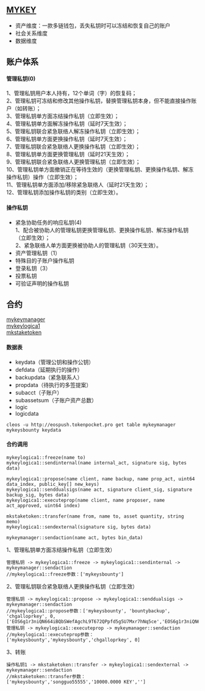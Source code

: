 ## [MYKEY](mykey.org)
- 资产维度：一款多链钱包，丢失私钥时可以冻结和恢复自己的账户
- 社会关系维度
- 数据维度

## 账户体系
#### 管理私钥(0)
1、管理私钥用户本人持有，12个单词（字）的恢复码；  
2、管理私钥可冻结和修改其他操作私钥，替换管理私钥本身，但不能直接操作账户（如转账）；  
3、管理私钥单方面冻结操作私钥（立即生效）；  
4、管理私钥单方面解冻操作私钥（延时7天生效）；  
5、管理私钥联合紧急联络人解冻操作私钥（立即生效）；  
6、管理私钥单方面更换操作私钥（延时7天生效）；  
7、管理私钥联合紧急联络人更换操作私钥（立即生效）；  
8、管理私钥单方面更换管理私钥（延时21天生效）；  
9、管理私钥联合紧急联络人更换管理私钥（立即生效）；  
10、管理私钥单方面撤销正在等待生效的（更换管理私钥、更换操作私钥、解冻操作私钥）操作（立即生效）；  
11、管理私钥单方面添加/移除紧急联络人（延时21天生效）；  
12、管理私钥添加操作私钥的类别（立即生效）。  
#### 操作私钥
- 紧急协助任务的响应私钥(4)  
1、配合被协助人的管理私钥更换管理私钥、更换操作私钥、解冻操作私钥（立即生效）；  
2、紧急联络人单方面更换被协助人的管理私钥（30天生效）。
- 资产管理私钥（1）
- 特殊目的子账户操作私钥
- 登录私钥（3）
- 投票私钥
- 可验证声明的操作私钥

## 合约
[mykeymanager](https://bloks.io/account/mykeymanager)  
[mykeylogica1](https://bloks.io/account/mykeylogica1)  
[mkstaketoken](https://bloks.io/account/mkstaketoken)
#### 数据表
- keydata（管理公钥和操作公钥）
- defdata（延期执行的操作）
- backupdata（紧急联系人）
- propdata（待执行的多签提案）
- subacct（子账户）
- subassetsum（子账户资产总数）
- logic
- logicdata
```
cleos -u http://eospush.tokenpocket.pro get table mykeymanager mykeysbounty keydata
```

#### 合约调用
```
mykeylogica1::freeze(name to)
mykeylogica1::sendinternal(name internal_act, signature sig, bytes data)

mykeylogica1::propose(name client, name backup, name prop_act, uint64 data_index, public_key[] new_keys)
mykeylogica1::senddualsigs(name act, signature client_sig, signature backup_sig, bytes data)
mykeylogica1::executeprop(name client, name proposer, name act_approved, uint64 index)

mkstaketoken::transfer(name from, name to, asset quantity, string memo)
mykeylogica1::sendexternal(signature sig, bytes data)

mykeymanager::sendaction(name act, bytes bin_data)
```
1、管理私钥单方面冻结操作私钥（立即生效）
```
管理私钥 -> mykeylogica1::freeze -> mykeylogica1::sendinternal -> mykeymanager::sendaction
//mykeylogica1::freeze参数：['mykeysbounty']
```
2、管理私钥联合紧急联络人更换操作私钥（立即生效）
```
管理私钥 -> mykeylogica1::propose -> mykeylogica1::senddualsigs -> mykeymanager::sendaction
//mykeylogica1::propose参数：['mykeysbounty', 'bountybackup', 'chgalloprkey', 0, ['EOS6g1r3niQN664iBQbSWefAgchL9T672QPpfd5g5U7Mxr7hNq5ce','EOS6g1r3niQN664iBQbSWefAgchL9T672QPpfd5g5U7Mxr7hNq5ce','EOS6g1r3niQN664iBQbSWefAgchL9T672QPpfd5g5U7Mxr7hNq5ce']]
管理私钥 -> mykeylogica1::executeprop -> mykeymanager::sendaction
//mykeylogica1::executeprop参数：['mykeysbounty','mykeysbounty','chgalloprkey', 0]
```
3、转账
```
操作私钥1 -> mkstaketoken::transfer -> mykeylogica1::sendexternal -> mykeymanager::sendaction
//mkstaketoken::transfer参数：['mykeysbounty','songguo55555','10000.0000 KEY','']
```



